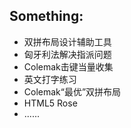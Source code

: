 Something:
----------
* 双拼布局设计辅助工具
* 匈牙利法解决指派问题
* Colemak击键当量收集
* 英文打字练习
* Colemak“最优”双拼布局
* HTML5 Rose
* ......

